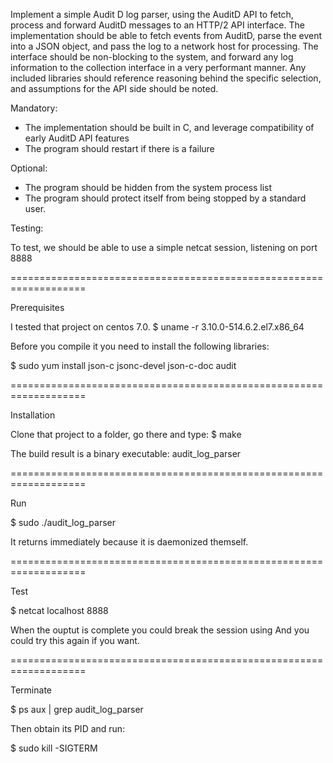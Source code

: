 Implement a simple Audit D log parser, using the AuditD API to fetch, process and forward AuditD messages to an HTTP/2 API interface.
The implementation should be able to fetch events from AuditD, parse the event into a JSON object, and pass the log to a network host for processing.
The interface should be non-blocking to the system, and forward any log information to the collection interface in a very performant manner.
Any included libraries should reference reasoning behind the specific selection, and assumptions for the API side should be noted.

Mandatory:

- The implementation should be built in C, and leverage compatibility of early AuditD API features
- The program should restart if there is a failure

Optional:

- The program should be hidden from the system process list
- The program should protect itself from being stopped by a standard user.

Testing:

To test, we should be able to use a simple netcat session, listening on port 8888

===================================================================

Prerequisites

I tested that project on centos 7.0.
$ uname -r
3.10.0-514.6.2.el7.x86_64


Before you compile it you need to install the following libraries:

$ sudo yum install json-c jsonc-devel json-c-doc audit

===================================================================

Installation

Clone that project to a folder, go there and type:
$ make

The build result is a binary executable:
audit_log_parser

===================================================================

Run

$ sudo ./audit_log_parser

It returns immediately because it is daemonized themself.


===================================================================

Test

$ netcat localhost 8888

When the ouptut is complete you could break the session using <CTRL-C>
And you could try this again if you want.


===================================================================

Terminate

$ ps aux | grep audit_log_parser

Then obtain its PID and run:

$ sudo kill -SIGTERM <PID>
